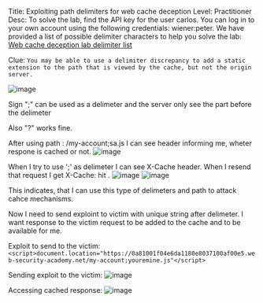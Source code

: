 Title: Exploiting path delimiters for web cache deception
Level: Practitioner
Desc:  To solve the lab, find the API key for the user carlos. You can log in to your own account using the following credentials: wiener:peter.
We have provided a list of possible delimiter characters to help you solve the lab: [Web cache deception lab delimiter list](https://portswigger.net/web-security/web-cache-deception/wcd-lab-delimiter-list) 


Clue: `You may be able to use a delimiter discrepancy to add a static extension to the path that is viewed by the cache, but not the origin server.`

![image](https://github.com/user-attachments/assets/7a738b9f-e76d-4aca-9f7f-c844f55d092c)

Sign ";" can be used as a delimeter and the server only see the part before the delimeter

Also "?" works fine.

After using path : /my-account;sa.js I can see header informing me, wheter respone is cached or not.
![image](https://github.com/user-attachments/assets/b214926a-f7a6-4f10-a6e1-25c803c3684e)

When I try to use ';' as delimeter I can see X-Cache header. When I resend that request I get X-Cache: hit .
![image](https://github.com/user-attachments/assets/12b53082-6aab-4ed3-9b99-9ca651cb2be7)
![image](https://github.com/user-attachments/assets/688492b8-bf98-4165-9066-51b2054e5be6)

This indicates, that I can use this type of delimeters and path to attack cahce mechanisms.

Now I need to send exploint to victim with unique string after delimeter. I want response to the victim request to be added to the cache and to be available for me. 

Exploit to send to the victim: 
`<script>document.location="https://0a81001f04e6da1180e8037100af00e5.web-security-academy.net/my-account;youremine.js"</script>`

Sending exploit to the victim:
![image](https://github.com/user-attachments/assets/4be5ca48-ea27-4add-b7aa-f363055d7203)

Accessing cached response:
![image](https://github.com/user-attachments/assets/af7e64f4-bea6-4f4f-af98-899f9d4d0904)







